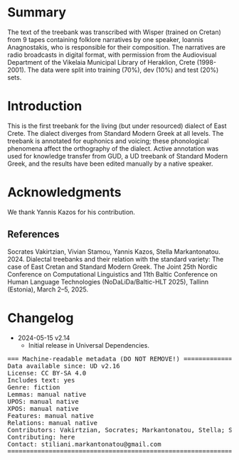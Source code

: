 # Summary

The text of the treebank was transcribed with Wisper (trained on Cretan) from 9 tapes containing  folklore narratives by one speaker, Ioannis Anagnostakis, who is responsible for their composition. The narratives are radio broadcasts in digital format, with permission from the Audiovisual Department of the Vikelaia Municipal Library of Heraklion, Crete (1998-2001).
The data were split into  training (70%),  dev (10%) and  test (20%) sets.




# Introduction

This is the first treebank for the living (but under resourced) dialect of East Crete. The dialect diverges from Standard Modern Greek at all levels. The treebank is annotated for euphonics and voicing; these phonological phenomena affect the orthography of the dialect. Active annotation was used for knowledge transfer from GUD, a UD treebank of Standard Modern Greek, and the results have been edited manually by a native speaker.


# Acknowledgments

We thank Yannis Kazos for his contribution.

## References

Socrates Vakirtzian, Vivian Stamou, Yannis Kazos,  Stella Markantonatou. 2024. Dialectal treebanks and their relation with the standard variety: The case of East Cretan and Standard Modern Greek. The Joint 25th Nordic Conference on Computational Linguistics and 11th Baltic Conference on Human Language Technologies (NoDaLiDa/Baltic-HLT 2025), Tallinn (Estonia), March 2–5, 2025.


# Changelog

* 2024-05-15 v2.14
  * Initial release in Universal Dependencies.


<pre>
=== Machine-readable metadata (DO NOT REMOVE!) ================================
Data available since: UD v2.16
License: CC BY-SA 4.0
Includes text: yes
Genre: fiction
Lemmas: manual native
UPOS: manual native
XPOS: manual native
Features: manual native
Relations: manual native
Contributors: Vakirtzian, Socrates; Markantonatou, Stella; Stamou, Vivian
Contributing: here
Contact: stiliani.markantonatou@gmail.com
===============================================================================
</pre>
